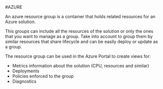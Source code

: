 #AZURE 


An azure resource group is a container that holds related resources for an Azure solution. 

This groups can include all the resources of the solution or only the ones that you want to manage as a group. Take into account to group them by similar resources that share lifecycle and can be easily deploy or update as a group. 

The resource group can be used in the Azure Portal to create views for: 

* Metrics information about the solution (CPU, resources and similar)
* Deployments
* Policies enforced to the group
* Diagnostics


